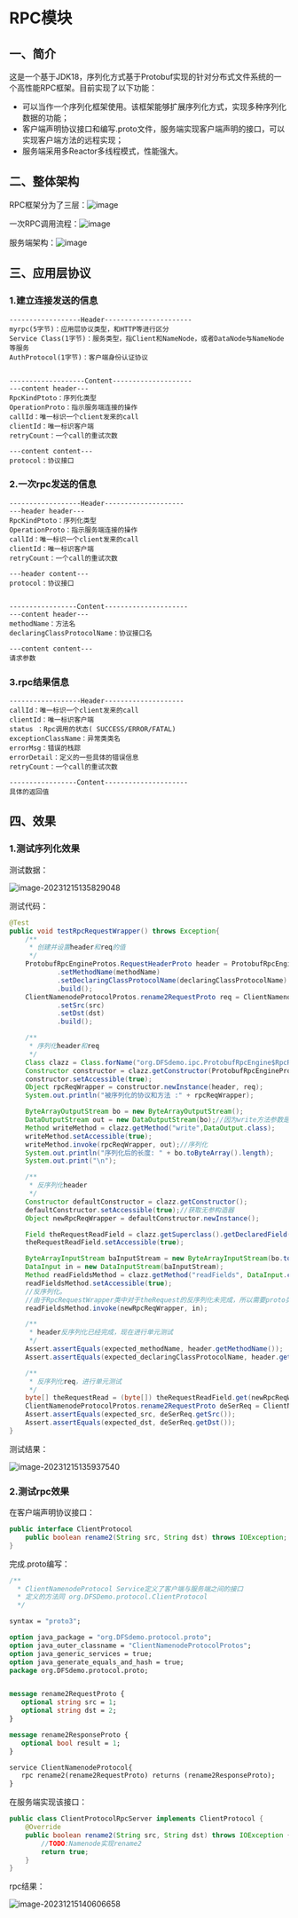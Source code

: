 # RPC模块

## 一、简介

这是一个基于JDK18，序列化方式基于Protobuf实现的针对分布式文件系统的一个高性能RPC框架。目前实现了以下功能：

- 可以当作一个序列化框架使用。该框架能够扩展序列化方式，实现多种序列化数据的功能；
- 客户端声明协议接口和编写.proto文件，服务端实现客户端声明的接口，可以实现客户端方法的远程实现；
- 服务端采用多Reactor多线程模式，性能强大。

## 二、整体架构
RPC框架分为了三层：![image](https://github.com/fsens/MyDFS/assets/95872817/cb2fa3d3-6414-410a-bab6-3d3091125c7d)

一次RPC调用流程：![image](https://github.com/fsens/MyDFS/assets/95872817/976cc54a-1c99-4942-8e1d-4bb6737f58b1)

服务端架构：![image](https://github.com/fsens/MyDFS/assets/95872817/791e96ed-58bc-4c61-a6b6-5569bede7aeb)

## 三、应用层协议
### 1.建立连接发送的信息
```
------------------Header----------------------
myrpc(5字节)：应用层协议类型，和HTTP等进行区分
Service Class(1字节)：服务类型，指Client和NameNode，或者DataNode与NameNode等服务
AuthProtocol(1字节)：客户端身份认证协议


-------------------Content--------------------
---content header---
RpcKindPtoto：序列化类型
OperationProto：指示服务端连接的操作
callId：唯一标识一个client发来的call
clientId：唯一标识客户端
retryCount：一个call的重试次数

---content content---
protocol：协议接口
```

### 2.一次rpc发送的信息
```
------------------Header--------------------
---header header---
RpcKindPtoto：序列化类型
OperationProto：指示服务端连接的操作
callId：唯一标识一个client发来的call
clientId：唯一标识客户端
retryCount：一个call的重试次数

---header content---
protocol：协议接口


-----------------Content---------------------
---content header---
methodName：方法名
declaringClassProtocolName：协议接口名

---content content---
请求参数
```

### 3.rpc结果信息
```
------------------Header--------------------
callId：唯一标识一个client发来的call
clientId：唯一标识客户端
status ：Rpc调用的状态( SUCCESS/ERROR/FATAL)
exceptionClassName：异常类类名
errorMsg：错误的栈踪
errorDetail：定义的一些具体的错误信息
retryCount：一个call的重试次数

-----------------Content---------------------
具体的返回值

```

## 四、效果

### 1.测试序列化效果

测试数据：

![image-20231215135829048](img/image-20231215135829048.png)

测试代码：

```Java
@Test
public void testRpcRequestWrapper() throws Exception{
    /**
     * 创建并设置header和req的值
     */
    ProtobufRpcEngineProtos.RequestHeaderProto header = ProtobufRpcEngineProtos.RequestHeaderProto.newBuilder()
            .setMethodName(methodName)
            .setDeclaringClassProtocolName(declaringClassProtocolName)
            .build();
    ClientNamenodeProtocolProtos.rename2RequestProto req = ClientNamenodeProtocolProtos.rename2RequestProto.newBuilder()
            .setSrc(src)
            .setDst(dst)
            .build();

    /**
     * 序列化header和req
     */
    Class clazz = Class.forName("org.DFSdemo.ipc.ProtobufRpcEngine$RpcRequestWrapper");
    Constructor constructor = clazz.getConstructor(ProtobufRpcEngineProtos.RequestHeaderProto.class, Message.class);
    constructor.setAccessible(true);
    Object rpcReqWrapper = constructor.newInstance(header, req);
    System.out.println("被序列化的协议和方法 :" + rpcReqWrapper);

    ByteArrayOutputStream bo = new ByteArrayOutputStream();
    DataOutputStream out = new DataOutputStream(bo);//因为write方法参数是DataOutput类型的，所有要将输出流转为DataOutput或其子类类型
    Method writeMethod = clazz.getMethod("write",DataOutput.class);
    writeMethod.setAccessible(true);
    writeMethod.invoke(rpcReqWrapper, out);//序列化
    System.out.println("序列化后的长度: " + bo.toByteArray().length);
    System.out.print("\n");

    /**
     * 反序列化header
     */
    Constructor defaultConstructor = clazz.getConstructor();
    defaultConstructor.setAccessible(true);//获取无参构造器
    Object newRpcReqWrapper = defaultConstructor.newInstance();

    Field theRequestReadField = clazz.getSuperclass().getDeclaredField("theRequestRead");//获取父类的theRequestRead字段
    theRequestReadField.setAccessible(true);

    ByteArrayInputStream baInputStream = new ByteArrayInputStream(bo.toByteArray());
    DataInput in = new DataInputStream(baInputStream);
    Method readFieldsMethod = clazz.getMethod("readFields", DataInput.class);
    readFieldsMethod.setAccessible(true);
    //反序列化。
    //由于RpcRequestWrapper类中对于theRequest的反序列化未完成，所以需要proto类来反序列化
    readFieldsMethod.invoke(newRpcReqWrapper, in);

    /**
     * header反序列化已经完成，现在进行单元测试
     */
    Assert.assertEquals(expected_methodName, header.getMethodName());
    Assert.assertEquals(expected_declaringClassProtocolName, header.getDeclaringClassProtocolName());

    /**
     * 反序列化req，进行单元测试
     */
    byte[] theRequestRead = (byte[]) theRequestReadField.get(newRpcReqWrapper);
    ClientNamenodeProtocolProtos.rename2RequestProto deSerReq = ClientNamenodeProtocolProtos.rename2RequestProto.parseFrom(theRequestRead);
    Assert.assertEquals(expected_src, deSerReq.getSrc());
    Assert.assertEquals(expected_dst, deSerReq.getDst());
}
```

测试结果：

![image-20231215135937540](img/image-20231215135937540.png)

### 2.测试rpc效果

在客户端声明协议接口：

```java
public interface ClientProtocol 
    public boolean rename2(String src, String dst) throws IOException;
}
```

完成.proto编写：

```protobuf
/**
  * ClientNamenodeProtocol Service定义了客户端与服务端之间的接口
  * 定义的方法同 org.DFSDemo.protocol.ClientProtocol
  */

syntax = "proto3";

option java_package = "org.DFSdemo.protocol.proto";
option java_outer_classname = "ClientNamenodeProtocolProtos";
option java_generic_services = true;
option java_generate_equals_and_hash = true;
package org.DFSdemo.protocol.proto;


message rename2RequestProto {
   optional string src = 1;
   optional string dst = 2;
}

message rename2ResponseProto {
   optional bool result = 1;
}

service ClientNamenodeProtocol{
   rpc rename2(rename2RequestProto) returns (rename2ResponseProto);
}
```

在服务端实现该接口：

```java
public class ClientProtocolRpcServer implements ClientProtocol {
    @Override
    public boolean rename2(String src, String dst) throws IOException {
        //TODO:Namenode实现rename2
        return true;
    }
}
```

rpc结果：

![image-20231215140606658](img/image-20231215140606658.png)
